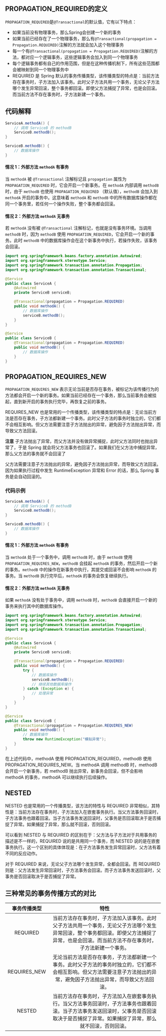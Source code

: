 ## PROPAGATION_REQUIRED的定义


`PROPAGATION_REQUIRED`是`@Transactional`的默认值，它有以下特点：

- 如果当前没有物理事务，那么Spring会创建一个新的事务
- 如果当前已经存在了一个物理事务，那么有`@Transactional(propagation = Propagation.REQUIRED)`注解的方法就会加入这个物理事务
- 每一个有`@Transactional(propagation = Propagation.REQUIRED)`注解的方法，都对应一个逻辑事务，这些逻辑事务会加入到同一个物理事务
- 每个逻辑事务都有自己的作用范围，但是在这种传播机制下，所有这些范围都会被映射到同一个物理事务中
- REQUIRED 是 Spring 默认的事务传播类型，该传播类型的特点是：当前方法存在事务时，子方法加入该事务。此时父子方法共用一个事务，无论父子方法哪个发生异常回滚，整个事务都回滚。即使父方法捕捉了异常，也是会回滚。而当前方法不存在事务时，子方法新建一个事务。
## 代码解释

```java
ServiceA.methodA() {
    // 调用 ServiceB 的 methodB
    ServiceB.methodB();
}

ServiceB.methodB() {
    // 数据库操作
}
```


#### 情况 1：外部方法 `methodA` 有事务

当 `methodA` 被 `@Transactional` 注解标记且 `propagation` 属性为 `PROPAGATION_REQUIRED` 时，它会开启一个新事务。在 `methodA` 内部调用 `methodB` 时，由于 `methodB` 也使用 `PROPAGATION_REQUIRED` （默认值），`methodB` 会加入到 `methodA` 开启的事务中。这意味着 `methodA` 和 `methodB` 中的所有数据库操作都在同一个事务里，若任何一个操作失败，整个事务都会回滚。

#### 情况 2：外部方法 `methodA` 无事务

若 `methodA` 没有被 `@Transactional` 注解标记，也就是没有事务环境。当调用 `methodB` 时，因为 `methodB` 使用 `PROPAGATION_REQUIRED`，它会开启一个新的事务。此时 `methodB` 中的数据库操作会在这个新事务中执行，若操作失败，该事务会回滚。

```java
import org.springframework.beans.factory.annotation.Autowired;
import org.springframework.stereotype.Service;
import org.springframework.transaction.annotation.Propagation;
import org.springframework.transaction.annotation.Transactional;

@Service
public class ServiceA {
    @Autowired
    private ServiceB serviceB;

    @Transactional(propagation = Propagation.REQUIRED)
    public void methodA() {
        // 数据库操作
        serviceB.methodB();
    }
}

@Service
public class ServiceB {
    @Transactional(propagation = Propagation.REQUIRED)
    public void methodB() {
        // 数据库操作
    }
}
```

## PROPAGATION_REQUIRES_NEW


```PROPAGATION_REQUIRES_NEW``` 表示无论当前是否存在事务，被标记为该传播行为的方法都会开启一个新的事务。如果当前已经存在一个事务，那么当前事务会被挂起，直到新开启的事务执行完毕，再恢复之前的事务。

REQUIRES_NEW 也是常用的一个传播类型，该传播类型的特点是：无论当前方法是否存在事务，子方法都新建一个事务。此时父子方法的事务时独立的，它们都不会相互影响。但父方法需要注意子方法抛出的异常，避免因子方法抛出异常，而导致父方法回滚。


**注意** 子方法抛出了异常，而父方法并没有做异常捕捉，此时父方法同时也抛出异常了，于是 Spring 就会将父方法事务也回滚了。如果我们在父方法中捕捉异常，那么父方法的事务就不会回滚了

父方法需要注意子方法抛出的异常，避免因子方法抛出异常，而导致父方法回滚。因为如果执行过程中发生 RuntimeException 异常和 Error 的话，那么 Spring 事务是会自动回滚的。
### 代码示例

```java
ServiceA.methodA() {
    // 调用 ServiceB 的 methodB
    ServiceB.methodB();
}

ServiceB.methodB() {
    // 数据库操作
}
```

#### 情况 1：外部方法 `methodA` 有事务

当 `methodA` 处于一个事务中，调用 `methodB` 时，由于 `methodB` 使用 `PROPAGATION_REQUIRES_NEW`，`methodB` 会挂起 `methodA` 的事务，然后开启一个新的事务。`methodB` 中的操作在新事务中执行，其提交或回滚不会影响 `methodA` 的事务。当 `methodB` 执行完毕后，`methodA` 的事务会恢复继续执行。

#### 情况 2：外部方法 `methodA` 无事务

如果 `methodA` 没有处于事务中，调用 `methodB` 时，`methodB` 会直接开启一个新的事务来执行其中的数据库操作。


```java
import org.springframework.beans.factory.annotation.Autowired;
import org.springframework.stereotype.Service;
import org.springframework.transaction.annotation.Propagation;
import org.springframework.transaction.annotation.Transactional;

@Service
public class ServiceA {
    @Autowired
    private ServiceB serviceB;

    @Transactional(propagation = Propagation.REQUIRED)
    public void methodA() {
        try {
            // 数据库操作
            serviceB.methodB();
            // 继续其他数据库操作
        } catch (Exception e) {
            // 处理异常
        }
    }
}

@Service
public class ServiceB {
    @Transactional(propagation = Propagation.REQUIRES_NEW)
    public void methodB() {
        // 数据库操作
        throw new RuntimeException("模拟异常");
    }
}
```

在上述代码中，methodA 使用 PROPAGATION_REQUIRED，methodB 使用 PROPAGATION_REQUIRES_NEW。当 methodA 调用 methodB 时，methodB 会开启一个新事务，若 methodB 抛出异常，新事务会回滚，但不会影响 methodA 的事务，methodA 可以继续执行后续操作。


## NESTED
NESTED 也是常用的一个传播类型，该方法的特性与 REQUIRED 非常相似，其特性是：当前方法存在事务时，子方法加入在嵌套事务执行。当父方法事务回滚时，子方法事务也跟着回滚。当子方法事务发送回滚时，父事务是否回滚取决于是否捕捉了异常。如果捕捉了异常，那么就不回滚，否则回滚。

可以看到 NESTED 与 REQUIRED 的区别在于：父方法与子方法对于共用事务的描述是不一样的，REQUIRED 说的是共用同一个事务，而 NESTED 说的是在嵌套事务执行。这一个区别的具体体现是：在子方法事务发生异常回滚时，父方法有着不同的反应动作。

对于 REQUIRED 来说，无论父子方法哪个发生异常，全都会回滚。而 REQUIRED 则是：父方法发生异常回滚时，子方法事务会回滚。而子方法事务发送回滚时，父事务是否回滚取决于是否捕捉了异常。


## 三种常见的事务传播方式的对比

| 事务传播类型 |                             特性                             |
| :----------: | :----------------------------------------------------------: |
|   REQUIRED   | 当前方法存在事务时，子方法加入该事务。此时父子方法共用一个事务，无论父子方法哪个发生异常回滚，整个事务都回滚。即使父方法捕捉了异常，也是会回滚。而当前方法不存在事务时，子方法新建一个事务。 |
| REQUIRES_NEW | 无论当前方法是否存在事务，子方法都新建一个事务。此时父子方法的事务时独立的，它们都不会相互影响。但父方法需要注意子方法抛出的异常，避免因子方法抛出异常，而导致父方法回滚。 |
|    NESTED    | 当前方法存在事务时，子方法加入在嵌套事务执行。当父方法事务回滚时，子方法事务也跟着回滚。当子方法事务发送回滚时，父事务是否回滚取决于是否捕捉了异常。如果捕捉了异常，那么就不回滚，否则回滚。 |